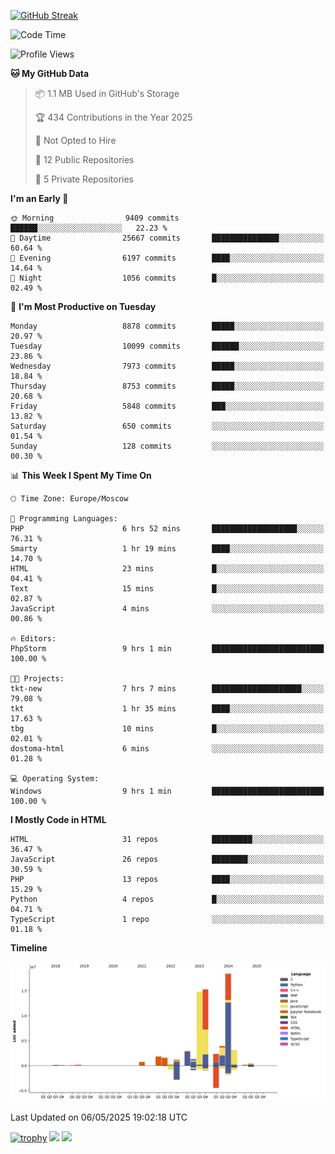 [![GitHub Streak](https://github-readme-streak-stats.herokuapp.com/?user=yogik10)](https://git.io/streak-stats)
<!--START_SECTION:waka-->
![Code Time](http://img.shields.io/badge/Code%20Time-1%2C308%20hrs%2023%20mins-blue)

![Profile Views](http://img.shields.io/badge/Profile%20Views-0-blue)

**🐱 My GitHub Data** 

> 📦 1.1 MB Used in GitHub's Storage 
 > 
> 🏆 434 Contributions in the Year 2025
 > 
> 🚫 Not Opted to Hire
 > 
> 📜 12 Public Repositories 
 > 
> 🔑 5 Private Repositories 
 > 
**I'm an Early 🐤** 

```text
🌞 Morning                9409 commits        ██████░░░░░░░░░░░░░░░░░░░   22.23 % 
🌆 Daytime                25667 commits       ███████████████░░░░░░░░░░   60.64 % 
🌃 Evening                6197 commits        ████░░░░░░░░░░░░░░░░░░░░░   14.64 % 
🌙 Night                  1056 commits        █░░░░░░░░░░░░░░░░░░░░░░░░   02.49 % 
```
📅 **I'm Most Productive on Tuesday** 

```text
Monday                   8878 commits        █████░░░░░░░░░░░░░░░░░░░░   20.97 % 
Tuesday                  10099 commits       ██████░░░░░░░░░░░░░░░░░░░   23.86 % 
Wednesday                7973 commits        █████░░░░░░░░░░░░░░░░░░░░   18.84 % 
Thursday                 8753 commits        █████░░░░░░░░░░░░░░░░░░░░   20.68 % 
Friday                   5848 commits        ███░░░░░░░░░░░░░░░░░░░░░░   13.82 % 
Saturday                 650 commits         ░░░░░░░░░░░░░░░░░░░░░░░░░   01.54 % 
Sunday                   128 commits         ░░░░░░░░░░░░░░░░░░░░░░░░░   00.30 % 
```


📊 **This Week I Spent My Time On** 

```text
🕑︎ Time Zone: Europe/Moscow

💬 Programming Languages: 
PHP                      6 hrs 52 mins       ███████████████████░░░░░░   76.31 % 
Smarty                   1 hr 19 mins        ████░░░░░░░░░░░░░░░░░░░░░   14.70 % 
HTML                     23 mins             █░░░░░░░░░░░░░░░░░░░░░░░░   04.41 % 
Text                     15 mins             █░░░░░░░░░░░░░░░░░░░░░░░░   02.87 % 
JavaScript               4 mins              ░░░░░░░░░░░░░░░░░░░░░░░░░   00.86 % 

🔥 Editors: 
PhpStorm                 9 hrs 1 min         █████████████████████████   100.00 % 

🐱‍💻 Projects: 
tkt-new                  7 hrs 7 mins        ████████████████████░░░░░   79.08 % 
tkt                      1 hr 35 mins        ████░░░░░░░░░░░░░░░░░░░░░   17.63 % 
tbg                      10 mins             █░░░░░░░░░░░░░░░░░░░░░░░░   02.01 % 
dostoma-html             6 mins              ░░░░░░░░░░░░░░░░░░░░░░░░░   01.28 % 

💻 Operating System: 
Windows                  9 hrs 1 min         █████████████████████████   100.00 % 
```

**I Mostly Code in HTML** 

```text
HTML                     31 repos            █████████░░░░░░░░░░░░░░░░   36.47 % 
JavaScript               26 repos            ████████░░░░░░░░░░░░░░░░░   30.59 % 
PHP                      13 repos            ████░░░░░░░░░░░░░░░░░░░░░   15.29 % 
Python                   4 repos             █░░░░░░░░░░░░░░░░░░░░░░░░   04.71 % 
TypeScript               1 repo              ░░░░░░░░░░░░░░░░░░░░░░░░░   01.18 % 
```



**Timeline**

![Lines of Code chart](https://raw.githubusercontent.com/Yogik10/Yogik10/main/assets/bar_graph.png)


 Last Updated on 06/05/2025 19:02:18 UTC
<!--END_SECTION:waka-->
[![trophy](https://github-profile-trophy.vercel.app/?username=yogik10)](https://github.com/ryo-ma/github-profile-trophy)
![](https://github-profile-summary-cards.vercel.app/api/cards/profile-details?username=yogik10&theme=solarized_dark)
![](https://github-profile-summary-cards.vercel.app/api/cards/most-commit-language?username=yogik10&theme=solarized_dark)


